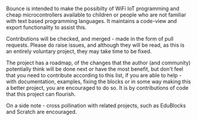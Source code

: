 Bounce is intended to make the possibilty of WiFi IoT programming and cheap microcontrollers available to children or people who are not familiar with text based programming languages. It maintains a code-view and export functionality to assist this.

Contributions will be checked, and merged - made in the form of pull requests. Please do raise issues, and although they will be read, as this is an entirely voluntary project, they may take time to be fixed.

The project has a roadmap, of the changes that the author (and community) potentially think will be done next or have the most benefit, but don't feel that you need to contribute according to this list, if you are able to help - with documentation, examples, fixing the blocks or in some way making this a better project, you are encouraged to do so. It is by contributions of code that this project can flourish.

On a side note - cross pollination with related projects, such as EduBlocks and Scratch are encouraged.
